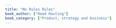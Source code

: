 ```yaml
---
title: "No Rules Rules"
book_author: ["Reed Hasting"]
book_category: ["Product, strategy and business"]
---
```

